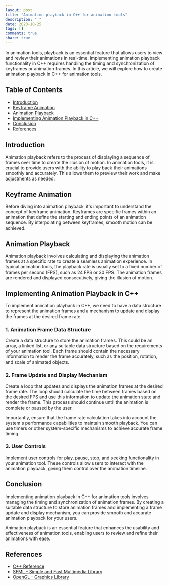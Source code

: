```yaml
---
layout: post
title: "Animation playback in C++ for animation tools"
description: " "
date: 2023-10-25
tags: []
comments: true
share: true
---
```


In animation tools, playback is an essential feature that allows users to view and review their animations in real-time. Implementing animation playback functionality in C++ requires handling the timing and synchronization of keyframes or animation frames. In this article, we will explore how to create animation playback in C++ for animation tools.

## Table of Contents
- [Introduction](#introduction)
- [Keyframe Animation](#keyframe-animation)
- [Animation Playback](#animation-playback)
- [Implementing Animation Playback in C++](#implementing-animation-playback-in-c)
- [Conclusion](#conclusion)
- [References](#references)

## Introduction
Animation playback refers to the process of displaying a sequence of frames over time to create the illusion of motion. In animation tools, it is crucial to provide users with the ability to play back their animations smoothly and accurately. This allows them to preview their work and make adjustments as needed.

## Keyframe Animation
Before diving into animation playback, it's important to understand the concept of keyframe animation. Keyframes are specific frames within an animation that define the starting and ending points of an animation sequence. By interpolating between keyframes, smooth motion can be achieved.

## Animation Playback
Animation playback involves calculating and displaying the animation frames at a specific rate to create a seamless animation experience. In typical animation tools, the playback rate is usually set to a fixed number of frames per second (FPS), such as 24 FPS or 30 FPS. The animation frames are rendered and displayed consecutively, giving the illusion of motion.

## Implementing Animation Playback in C++
To implement animation playback in C++, we need to have a data structure to represent the animation frames and a mechanism to update and display the frames at the desired frame rate.

### 1. Animation Frame Data Structure
Create a data structure to store the animation frames. This could be an array, a linked list, or any suitable data structure based on the requirements of your animation tool. Each frame should contain the necessary information to render the frame accurately, such as the position, rotation, and scale of animated objects.

### 2. Frame Update and Display Mechanism
Create a loop that updates and displays the animation frames at the desired frame rate. The loop should calculate the time between frames based on the desired FPS and use this information to update the animation state and render the frame. This process should continue until the animation is complete or paused by the user.

Importantly, ensure that the frame rate calculation takes into account the system's performance capabilities to maintain smooth playback. You can use timers or other system-specific mechanisms to achieve accurate frame timing.

### 3. User Controls
Implement user controls for play, pause, stop, and seeking functionality in your animation tool. These controls allow users to interact with the animation playback, giving them control over the animation timeline.

## Conclusion
Implementing animation playback in C++ for animation tools involves managing the timing and synchronization of animation frames. By creating a suitable data structure to store animation frames and implementing a frame update and display mechanism, you can provide smooth and accurate animation playback for your users.

Animation playback is an essential feature that enhances the usability and effectiveness of animation tools, enabling users to review and refine their animations with ease.

## References
- [C++ Reference](https://en.cppreference.com/)
- [SFML - Simple and Fast Multimedia Library](https://www.sfml-dev.org/)
- [OpenGL - Graphics Library](https://www.opengl.org/)